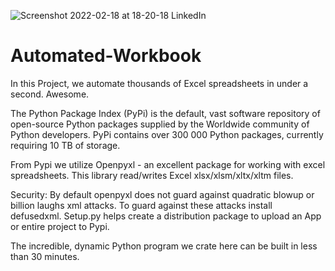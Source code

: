 ![Screenshot 2022-02-18 at 18-20-18 LinkedIn](https://user-images.githubusercontent.com/96743401/161479119-8d3c8a70-005e-44cb-9c90-9b7f76ebbf05.png)
# Automated-Workbook

In this Project, we automate thousands of Excel spreadsheets in under a second. Awesome.

The Python Package Index (PyPi) is the default, vast software repository of open-source Python packages supplied by the Worldwide community of Python developers. PyPi contains over 300 000 Python packages, currently requiring 10 TB of storage.

From Pypi we utilize Openpyxl - an excellent package for working with excel spreadsheets. This library read/writes Excel xlsx/xlsm/xltx/xltm files.

Security: By default openpyxl does not guard against quadratic blowup or billion laughs xml attacks. To guard against these attacks install defusedxml. Setup.py helps create a distribution package to upload an App or entire project to Pypi.

The incredible, dynamic Python program we crate here can be built in less than 30 minutes.
